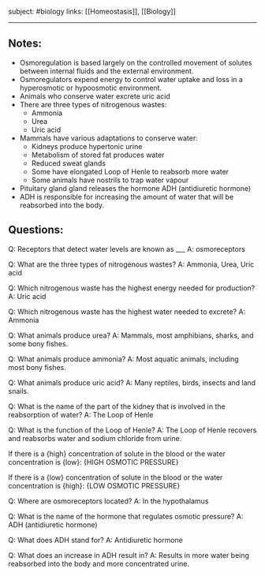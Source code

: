subject: #biology 
links: [[Homeostasis]], [[Biology]]

---

## Notes: 
- Osmoregulation is based largely on the controlled movement of solutes between internal fluids and the external environment.
- Osmoregulators expend energy to control water uptake and loss in a hyperosmotic or hypoosmotic environment.
- Animals who conserve water excrete uric acid 
- There are three types of nitrogenous wastes:
	- Ammonia
	- Urea
	- Uric acid
- Mammals have various adaptations to conserve water:
	- Kidneys produce hypertonic urine
	- Metabolism of stored fat produces water
	- Reduced sweat glands
	- Some have elongated Loop of Henle to reabsorb more water
	- Some animals have nostrils to trap water vapour
- Pituitary gland gland releases the hormone ADH (antidiuretic hormone)
- ADH is responsible for increasing the amount of water that will be reabsorbed into the body.
## Questions:
Q: Receptors that detect water levels are known as ___
A: osmoreceptors
<!--ID: 1623642638519-->

Q: What are the three types of nitrogenous wastes?
A: Ammonia, Urea, Uric acid
<!--ID: 1623644975610-->


Q: Which nitrogenous waste has the highest energy needed for production?
A: Uric acid
<!--ID: 1623644975742-->


Q: Which nitrogenous waste has the highest water needed to excrete?
A: Ammonia
<!--ID: 1623644975873-->


Q: What animals produce urea?
A: Mammals, most amphibians, sharks, and some bony fishes.
<!--ID: 1623644975978-->


Q: What animals produce ammonia?
A: Most aquatic animals, including most bony fishes.
<!--ID: 1623644976105-->


Q: What animals produce uric acid?
A: Many reptiles, birds, insects and land snails.
<!--ID: 1623644976213-->


Q: What is the name of the part of the kidney that is involved in the reabsorption of water?
A: The Loop of Henle
<!--ID: 1623644976325-->


Q: What is the function of the Loop of Henle?
A: The Loop of Henle recovers and reabsorbs water and sodium chloride from urine.
<!--ID: 1623644976441-->


If there is a {high} concentration of solute in the blood or the water concentration is {low}: {HIGH OSMOTIC PRESSURE}
<!--ID: 1623644977024-->


If there is a {low} concentration of solute in the blood or the water concentration is {high}: {LOW OSMOTIC PRESSURE}
<!--ID: 1623644977141-->


Q: Where are osmoreceptors located?
A: In the hypothalamus
<!--ID: 1623644976554-->


Q: What is the name of the hormone that regulates osmotic pressure?
A: ADH (antidiuretic hormone)
<!--ID: 1623644976693-->


Q: What does ADH stand for?
A: Antidiuretic hormone
<!--ID: 1623644976805-->


Q: What does an increase in ADH result in?
A: Results in more water being reabsorbed into the body and more concentrated urine.
<!--ID: 1623644976918-->

